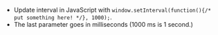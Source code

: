 * Update interval in JavaScript with `window.setInterval(function(){/* put something here! */}, 1000);`.
* The last parameter goes in milliseconds (1000 ms is 1 second.)